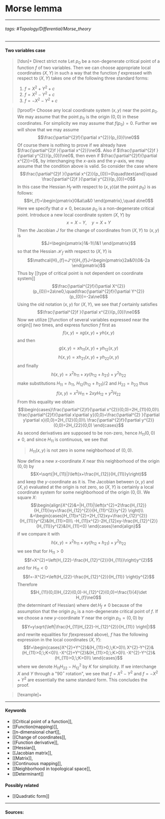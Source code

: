 # Morse lemma
***
###### tags: #Topology/Differential/Morse_theory 
***
#### Two variables case
>[!dsn]+ Direct strict note
>Let $p_{0}$ be a non-degenerate critical point of a function $f$ of two variables. Then we can choose appropriate local coordinates $(X,Y)$ in such a way that the function $f$ expressed with respect to $(X,Y)$ takes one of the following three standard forms:
>1. $f=X^{2}+Y^{2}+c$
>2. $f=X^{2}-Y^{2}+c$
>3. $f=-X^{2}-Y^{2}+c$

>[!proof]+
>Choose any local coordinate system $(x,y)$ near the point $p_{0}$. We may assume that the point $p_{0}$ is the origin $(0,0)$ in these coordinates. For simplicity we may assume that $f(p_{0})=0$. Further we will show that we may assume
>$$\frac{\partial^{2}f}{\partial x^{2}}(p_{0})\ne0$$
>Of course there is nothing to prove if we already have $\frac{\partial^{2}f }{\partial x^{2}}\ne0$. Also if $\frac{\partial^{2}f }{\partial y^{2}}(p_{0})\ne0$, then even if $\frac{\partial^{2}f}{\partial x^{2}}=0$, by interchanging the $x$-axis and the $y$-axis, we may assume that the condition above is valid. So consider the case where
>$$\frac{\partial^{2}f }{\partial x^{2}}(p_{0})=0\quad\text{and}\quad \frac{\partial^{2}f }{\partial y^{2}}(p_{0})=0$$
>In this case the Hessian $H_{f}$ with respect to $(x,y)$(at the point $p_{0}$) is as follows:
>$$H_{f}=\begin{pmatrix}0&a\\a&0 \end{pmatrix},\quad a\ne0$$
>Here we specify that $a\ne0$, because $p_{0}$ is a non-degenerate critical point. Introduce a new local coordinate system $(X,Y)$ by
>$$x=X-Y,\quad y=X+Y$$
>Then the Jacobian $J$ for the change of coordinates from $(X,Y)$ to $(x,y)$ is
>$$J=\begin{pmatrix}1&-1\\1&1 \end{pmatrix}$$
>so that the Hessian $\mathcal{H}_{f}$ with respect to $(X,Y)$ is
>$$\mathcal{H}_{f}=J^{t}H_{f}J=\begin{pmatrix}2a&0\\0&-2a \end{pmatrix}$$
>Thus by [[type of critical point is not dependent on coordinate system]]
>$$\frac{\partial^{2}f}{\partial X^{2}}(p_{0})=2a\ne0,\quad\frac{\partial^{2}f}{\partial Y^{2}}(p_{0})=-2a\ne0$$
>Using the old notation $(x,y)$ for $(X,Y)$, we see that $f$ certainly satisfies 
>$$\frac{\partial^{2}f }{\partial x^{2}}(p_{0})\ne0$$
>Now we utilize [[function of several variables expressed near the origin]] *two* times, and express function $f$ first as
>$$f(x,y)=xg(x,y)+yh(x,y)$$
>and then
>$$g(x,y)=xh_{11}(x,y)+yh_{12}(x,y)$$
>$$h(x,y)=xh_{21}(x,y)+yh_{22}(x,y)$$
>and finally
>$$h(x,y)=x^{2}h_{11}+xy(h_{12}+h_{21})+y^{2}h_{22}$$
>make substitutions $H_{11}=h_{11}$, $H_{12}(h_{12}+h_{21})/2$ and $H_{22}=h_{22}$ thus
>$$f(x,y)=x^{2}H_{11}+2xyH_{12}+y^{2}H_{22}$$
>From this equality we obtain
>$$\begin{cases}\frac{\partial^{2}f}{\partial x^{2}}(0,0)=2H_{11}(0,0)\\ \frac{\partial^{2}f}{\partial x\partial y}(0,0)=\frac{\partial^{2} }{\partial y\partial x}(0,0)=2H_{12}(0,0)\\ \frac{\partial^{2}f}{\partial y^{2}}(0,0)=2H_{22}(0,0) \end{cases}$$
>As second derivatives are supposed to be non-zero, hence $H_{11}(0,0)\ne0$, and since $H_{11}$ is continuous, we see that 
>>$H_{11}(x,y)$ is not zero in some neighborhood of $(0,0)$.
>
>Now define a new $x$-coordinate $X$ near this neighborhood of the origin $(0,0)$ by
>$$X=\sqrt{|H_{11}|}\left(x+\frac{H_{12}}{H_{11}}y\right)$$
>and keep the $y$-coordinate as it is. The Jacobian between $(x,y)$ and $(X,y)$ evaluated at the origin is not zero, so $(X,Y)$ is certainly a local coordinate system for some neighborhood of the origin $(0,0)$. We square $X$:
>$$\begin{align}X^{2}&=|H_{11}|\left(x^{2}+2\frac{H_{12}}{H_{11}}xy+\frac{H_{12}^{2}}{H_{11}^{2}}y^{2} \right)\\ &=\begin{cases}H_{11}x^{2}+2H_{12}xy+\frac{H_{12}^{2}}{H_{11}}y^{2}&(H_{11}>0)\\ -H_{11}x^{2}-2H_{12}xy-\frac{H_{12}^{2}}{H_{11}}y^{2}&(H_{11}<0) \end{cases}\end{align}$$
>if we compare it with
>$$h(x,y)=x^{2}h_{11}+xy(h_{12}+h_{21})+y^{2}h_{22}$$
>we see that for $H_{11}>0$
>$$f=X^{2}+\left(H_{22}-\frac{H_{12}^{2}}{H_{11}}\right)y^{2}$$
>and for $H_{11}<0$
>$$f=-X^{2}+\left(H_{22}-\frac{H_{12}^{2}}{H_{11}} \right)y^{2}$$
>Therefore
>$$H_{11}(0,0)H_{22}(0,0)-H_{12}^{2}(0,0)=\frac{1}{4}\det H_{f}\ne0$$
>(the determinant of Hessian)
>where $\det H_{f}\ne0$ because of the assumption that the origin $p_{0}$ is a non-degenerate critical point of $f$. If we choose a new $y$-coordinate $Y$ near the origin $p_{0}=(0,0)$ by
>$$Y=y\sqrt{\left|\frac{H_{11}H_{22}-H_{12}^{2}}{H_{11}} \right|}$$
>and rewrite equalities for $f$(expressed above), $f$ has the following expression in the local coordinates $(X,Y)$:
>$$f=\begin{cases}X^{2}+Y^{2}&(H_{11}>0,\;K>0)\\ X^{2}-Y^{2}&(H_{11}>0,\;K<0)\\ -X^{2}+Y^{2}&(H_{11}>0,\;K>0)\\ -X^{2}-Y^{2}&(H_{11}>0,\;K>0)\\ \end{cases}$$
>where we denote $H_{11}H_{22}-H_{12}^{2}$ by $K$ for simplicity. If we interchange $X$ and $Y$ through a "$90^{\circ}$ rotation", we see that $f=X^{2}-Y^{2}$ and $f=-X^{2}+Y^{2}$ are essentially the same standard form. This concludes the proof.

>[!example]+ 
>
***
#### Keywords
- [[Critical point of a function]],
- [[Function(mapping)]],
- [[n-dimensional chart]],
- [[Change of coordinates]],
- [[Function derivative]],
- [[Hessian]],
- [[Jacobian matrix]],
- [[Matrix]],
- [[Continuous mapping]],
- [[Neighborhood in topological space]],
- [[Determinant]]
#### Possibly related
- [[Quadratic form]]
***
#### Sources: